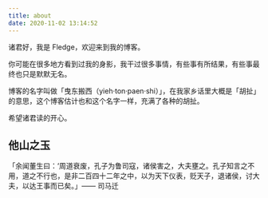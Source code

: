 ```yaml
---
title: about
date: 2020-11-02 13:14:52
---
```


诸君好，我是 Fledge，欢迎来到我的博客。

你可能在很多地方看到过我的身影，我干过很多事情，有些事有所结果，有些事最终也只是默默无名。

博客的名字叫做「曳东搬西（yieh·ton·paen·shi）」，在我家乡话里大概是「胡扯」的意思，这个博客估计也和这个名字一样，充满了各种的胡扯。

希望诸君读的开心。

## 他山之玉

「余闻董生曰：‘周道衰废，孔子为鲁司寇，诸侯害之，大夫壅之。孔子知言之不用，道之不行也，是非二百四十二年之中，以为天下仪表，贬天子，退诸侯，讨大夫，以达王事而已矣。」—— 司马迁
